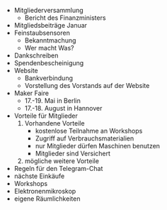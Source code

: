 * Mitgliederversammlung
	* Bericht des Finanzministers
* Mitgliedsbeiträge Januar
* Feinstaubsensoren
	* Bekanntmachung
	* Wer macht Was?
* Dankschreiben
* Spendenbescheinigung
* Website
	* Bankverbindung
  * Vorstellung des Vorstands auf der Website
* Maker Faire
	* 17.-19. Mai in Berlin
	* 17.-18. August in Hannover
* Vorteile für Mitglieder
	1. Vorhandene Vorteile
		* kostenlose Teilnahme an Workshops
		* Zugriff auf Verbrauchsmaterialien
		* nur Mitglieder dürfen Maschinen benutzen
		* Mitglieder sind Versichert
	1. mögliche weitere Vorteile
* Regeln für den Telegram-Chat
* nächste Einkäufe
* Workshops
* Elektronenmikroskop
* eigene Räumlichkeiten
